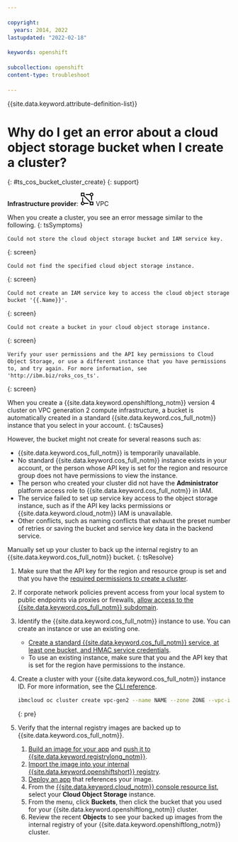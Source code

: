 ```yaml
---

copyright:
  years: 2014, 2022
lastupdated: "2022-02-18"

keywords: openshift

subcollection: openshift
content-type: troubleshoot

---
```


{{site.data.keyword.attribute-definition-list}}

# Why do I get an error about a cloud object storage bucket when I create a cluster?
{: #ts_cos_bucket_cluster_create}
{: support}

**Infrastructure provider**: ![VPC infrastructure provider icon.](images/icon-vpc-2.svg) VPC 


When you create a cluster, you see an error message similar to the following.
{: tsSymptoms}

```
Could not store the cloud object storage bucket and IAM service key.
```
{: screen}

```
Could not find the specified cloud object storage instance.
```
{: screen}

```
Could not create an IAM service key to access the cloud object storage bucket '{{.Name}}'.
```
{: screen}

```
Could not create a bucket in your cloud object storage instance.
```
{: screen}

```
Verify your user permissions and the API key permissions to Cloud Object Storage, or use a different instance that you have permissions to, and try again. For more information, see 'http://ibm.biz/roks_cos_ts'.
```
{: screen}


When you create a {{site.data.keyword.openshiftlong_notm}} version 4 cluster on VPC generation 2 compute infrastructure, a bucket is automatically created in a standard {{site.data.keyword.cos_full_notm}} instance that you select in your account.
{: tsCauses}

However, the bucket might not create for several reasons such as:
* {{site.data.keyword.cos_full_notm}} is temporarily unavailable.
* No standard {{site.data.keyword.cos_full_notm}} instance exists in your account, or the person whose API key is set for the region and resource group does not have permissions to view the instance.
* The person who created your cluster did not have the **Administrator** platform access role to {{site.data.keyword.cos_full_notm}} in IAM.
* The service failed to set up service key access to the object storage instance, such as if the API key lacks permissions or {{site.data.keyword.cloud_notm}} IAM is unavailable.
* Other conflicts, such as naming conflicts that exhaust the preset number of retries or saving the bucket and service key data in the backend service.


Manually set up your cluster to back up the internal registry to an {{site.data.keyword.cos_full_notm}} bucket.
{: tsResolve}

1. Make sure that the API key for the region and resource group is set and that you have the [required permissions to create a cluster](/docs/openshift?topic=openshift-access_reference#cluster_create_permissions).
2. If corporate network policies prevent access from your local system to public endpoints via proxies or firewalls, [allow access to the {{site.data.keyword.cos_full_notm}} subdomain](/docs/openshift?topic=openshift-vpc-firewall#openshift-registry).
3. Identify the {{site.data.keyword.cos_full_notm}} instance to use. You can create an instance or use an existing one.
    * [Create a standard {{site.data.keyword.cos_full_notm}} service, at least one bucket, and HMAC service credentials](/docs/openshift?topic=openshift-storage-cos-understand#create_cos_service).
    * To use an existing instance, make sure that you and the API key that is set for the region have permissions to the instance.
4. Create a cluster with your {{site.data.keyword.cos_full_notm}} instance ID. For more information, see the [CLI reference](/docs/openshift?topic=openshift-kubernetes-service-cli#cli_cluster-create-vpc-gen2).
    ```sh
    ibmcloud oc cluster create vpc-gen2 --name NAME --zone ZONE --vpc-id VPC_ID --subnet-id VPC_SUBNET_ID --flavor WORKER_FLAVOR --cos-instance COS_CRN --workers 3
    ```
    {: pre}

5. Verify that the internal registry images are backed up to {{site.data.keyword.cos_full_notm}}.
    1. [Build an image for your app](/docs/openshift?topic=openshift-images) and [push it to {{site.data.keyword.registrylong_notm}}](/docs/openshift?topic=openshift-images#push-images).
    2. [Import the image into your internal {{site.data.keyword.openshiftshort}} registry](/docs/openshift?topic=openshift-registry#imagestream_registry).
    3. [Deploy an app](/docs/openshift?topic=openshift-images#pod_imagePullSecret) that references your image.
    4. From the [{{site.data.keyword.cloud_notm}} console resource list](https://cloud.ibm.com/resources), select your **Cloud Object Storage** instance.
    5. From the menu, click **Buckets**, then click the bucket that you used for your {{site.data.keyword.openshiftlong_notm}} cluster.
    6. Review the recent **Objects** to see your backed up images from the internal registry of your {{site.data.keyword.openshiftlong_notm}} cluster.






